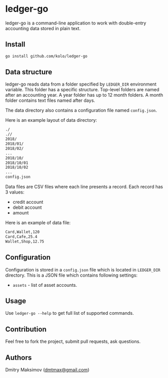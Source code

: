# ledger-go

ledger-go is a command-line application to work with double-entry accounting data stored in plain text.

## Install

```sh
go install github.com/kolo/ledger-go
```

## Data structure

ledger-go reads data from a folder specified by `LEDGER_DIR` environment variable. This folder has a specific structure. Top-level folders are named after an accounting year. A year folder has up to 12 month folders. A month folder contains text files named after days.

The data directory also contains a configuration file named `config.json`.

Here is an example layout of data directory:

```sh
./
.//
2018/
2018/01/
2018/02/
...
2018/10/
2018/10/01
2018/10/02
...
config.json
```

Data files are CSV files where each line presents a record. Each record has 3 values:

* credit account
* debit account
* amount

Here is an example of data file:

```txt
Card,Wallet,120
Card,Cafe,25.4
Wallet,Shop,12.75
```

## Configuration

Configuration is stored in a `config.json` file which is located in `LEDGER_DIR` directory. This is a JSON file which contains following settings:

* `assets` - list of asset accounts.

## Usage

Use `ledger-go --help` to get full list of supported commands.

## Contribution

Feel free to fork the project, submit pull requests, ask questions.

## Authors

Dmitry Maksimov (dmtmax@gmail.com)
